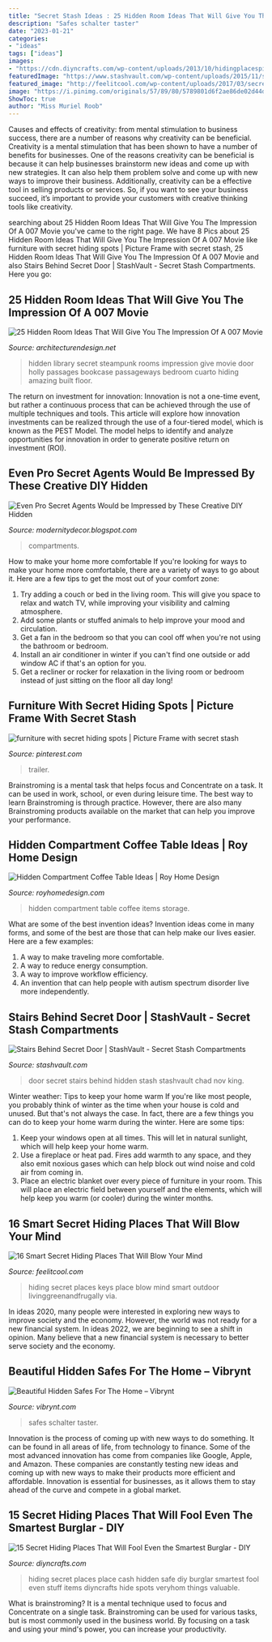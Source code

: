 ```yaml
---
title: "Secret Stash Ideas : 25 Hidden Room Ideas That Will Give You The Impression Of A 007 Movie"
description: "Safes schalter taster"
date: "2023-01-21"
categories:
- "ideas"
tags: ["ideas"]
images:
- "https://cdn.diyncrafts.com/wp-content/uploads/2013/10/hidingplacespinterest.jpg"
featuredImage: "https://www.stashvault.com/wp-content/uploads/2015/11/stairs-hidden-behind-secret-door-panel.jpg"
featured_image: "http://feelitcool.com/wp-content/uploads/2017/03/secret-hiding-places16.jpg"
image: "https://i.pinimg.com/originals/57/89/80/5789801d6f2ae86de02d44d48f980a1f.jpg"
ShowToc: true
author: "Miss Muriel Roob"
---
```



Causes and effects of creativity: from mental stimulation to business success, there are a number of reasons why creativity can be beneficial.
Creativity is a mental stimulation that has been shown to have a number of benefits for businesses. One of the reasons creativity can be beneficial is because it can help businesses brainstorm new ideas and come up with new strategies. It can also help them problem solve and come up with new ways to improve their business. Additionally, creativity can be a effective tool in selling products or services. So, if you want to see your business succeed, it’s important to provide your customers with creative thinking tools like creativity.

	

		
searching about 25 Hidden Room Ideas That Will Give You The Impression Of A 007 Movie you've came to the right page. We have 8 Pics about 25 Hidden Room Ideas That Will Give You The Impression Of A 007 Movie like furniture with secret hiding spots | Picture Frame with secret stash, 25 Hidden Room Ideas That Will Give You The Impression Of A 007 Movie and also Stairs Behind Secret Door | StashVault - Secret Stash Compartments. Here you go:
		
    
## 25 Hidden Room Ideas That Will Give You The Impression Of A 007 Movie

<img loading=lazy src="http://www.awesomeinventions.com/wp-content/uploads/2014/11/hidden-library-next.jpg" onerror="this.onerror=null;this.src='https://tse4.mm.bing.net/th?id=OIP.V8uxuJIog7Lj8t0XDVC9zAHaJ3&amp;pid=15.1';" alt="25 Hidden Room Ideas That Will Give You The Impression Of A 007 Movie">

_Source: architecturendesign.net_

>hidden library secret steampunk rooms impression give movie door holly passages bookcase passageways bedroom cuarto hiding amazing built floor. 

	

The return on investment for innovation:
Innovation is not a one-time event, but rather a continuous process that can be achieved through the use of multiple techniques and tools. This article will explore how innovation investments can be realized through the use of a four-tiered model, which is known as the PEST Model. The model helps to identify and analyze opportunities for innovation in order to generate positive return on investment (ROI).

    
## Even Pro Secret Agents Would Be Impressed By These Creative DIY Hidden

<img loading=lazy src="https://1.bp.blogspot.com/-maoFFlr83S8/XR079MYnm8I/AAAAAAAABWo/RP8UqWZ_N8QO6LJ6-EuTYes0zSd4v00CACEwYBhgL/w1200-h630-p-k-no-nu/1%2BEven%2BPro%2BSecret%2BAgents%2BWould%2Bbe%2BImpressed%2Bby%2BThese%2BCreative%2BDIY%2BHidden%2BCompartments.jpg" onerror="this.onerror=null;this.src='https://tse1.mm.bing.net/th?id=OIP.UyBEEQGbWiaRwsdHyVmt_AHaD4&amp;pid=15.1';" alt="Even Pro Secret Agents Would be Impressed by These Creative DIY Hidden">

_Source: modernitydecor.blogspot.com_

>compartments. 

	

How to make your home more comfortable
If you're looking for ways to make your home more comfortable, there are a variety of ways to go about it. Here are a few tips to get the most out of your comfort zone: 
1. Try adding a couch or bed in the living room. This will give you space to relax and watch TV, while improving your visibility and calming atmosphere. 
2. Add some plants or stuffed animals to help improve your mood and circulation. 
3. Get a fan in the bedroom so that you can cool off when you're not using the bathroom or bedroom. 
4. Install an air conditioner in winter if you can't find one outside or add window AC if that's an option for you. 
5. Get a recliner or rocker for relaxation in the living room or bedroom instead of just sitting on the floor all day long!

    
## Furniture With Secret Hiding Spots | Picture Frame With Secret Stash

<img loading=lazy src="https://i.pinimg.com/originals/57/89/80/5789801d6f2ae86de02d44d48f980a1f.jpg" onerror="this.onerror=null;this.src='https://tse2.mm.bing.net/th?id=OIP.COoAszONLXjOd5yEAwKxQgHaKZ&amp;pid=15.1';" alt="furniture with secret hiding spots | Picture Frame with secret stash">

_Source: pinterest.com_

>trailer. 

	

Brainstroming is a mental task that helps focus and Concentrate on a task. It can be used in work, school, or even during leisure time. The best way to learn Brainstroming is through practice. However, there are also many Brainstroming products available on the market that can help you improve your performance.

    
## Hidden Compartment Coffee Table Ideas | Roy Home Design

<img loading=lazy src="https://www.royhomedesign.com/wp-content/uploads/2017/07/hidden-compartment-coffee-table-11.jpg" onerror="this.onerror=null;this.src='https://tse4.mm.bing.net/th?id=OIP.lsbmN38z2qR8EN27vdmyGAHaE4&amp;pid=15.1';" alt="Hidden Compartment Coffee Table Ideas | Roy Home Design">

_Source: royhomedesign.com_

>hidden compartment table coffee items storage. 

	

What are some of the best invention ideas?
Invention ideas come in many forms, and some of the best are those that can help make our lives easier. Here are a few examples: 
1. A way to make traveling more comfortable. 
2. A way to reduce energy consumption. 
3. A way to improve workflow efficiency. 
4. An invention that can help people with autism spectrum disorder live more independently.

    
## Stairs Behind Secret Door | StashVault - Secret Stash Compartments

<img loading=lazy src="https://www.stashvault.com/wp-content/uploads/2015/11/stairs-hidden-behind-secret-door-panel.jpg" onerror="this.onerror=null;this.src='https://tse4.mm.bing.net/th?id=OIP.oORnLz4sSGVpe6c9qKM0vwHaJ3&amp;pid=15.1';" alt="Stairs Behind Secret Door | StashVault - Secret Stash Compartments">

_Source: stashvault.com_

>door secret stairs behind hidden stash stashvault chad nov king. 

	

Winter weather: Tips to keep your home warm
If you're like most people, you probably think of winter as the time when your house is cold and unused. But that's not always the case. In fact, there are a few things you can do to keep your home warm during the winter. Here are some tips:
1) Keep your windows open at all times. This will let in natural sunlight, which will help keep your home warm.
2) Use a fireplace or heat pad. Fires add warmth to any space, and they also emit noxious gases which can help block out wind noise and cold air from coming in.
3) Place an electric blanket over every piece of furniture in your room. This will place an electric field between yourself and the elements, which will help keep you warm (or cooler) during the winter months.

    
## 16 Smart Secret Hiding Places That Will Blow Your Mind

<img loading=lazy src="http://feelitcool.com/wp-content/uploads/2017/03/secret-hiding-places16.jpg" onerror="this.onerror=null;this.src='https://tse2.mm.bing.net/th?id=OIP.wX35zoFYGBbORhm4Ma0YjQHaHC&amp;pid=15.1';" alt="16 Smart Secret Hiding Places That Will Blow Your Mind">

_Source: feelitcool.com_

>hiding secret places keys place blow mind smart outdoor livinggreenandfrugally via. 

	

In ideas 2020, many people were interested in exploring new ways to improve society and the economy. However, the world was not ready for a new financial system. In ideas 2022, we are beginning to see a shift in opinion. Many believe that a new financial system is necessary to better serve society and the economy.

    
## Beautiful Hidden Safes For The Home – Vibrynt

<img loading=lazy src="http://cdn.shopify.com/s/files/1/0046/6577/0070/articles/4830_50479322_1200x1200.jpg?v=1570052945" onerror="this.onerror=null;this.src='https://tse1.mm.bing.net/th?id=OIP.4WtrTFiWjU7NIh87PgaruAHaNL&amp;pid=15.1';" alt="Beautiful Hidden Safes For The Home – Vibrynt">

_Source: vibrynt.com_

>safes schalter taster. 

	

Innovation is the process of coming up with new ways to do something. It can be found in all areas of life, from technology to finance. Some of the most advanced innovation has come from companies like Google, Apple, and Amazon. These companies are constantly testing new ideas and coming up with new ways to make their products more efficient and affordable. Innovation is essential for businesses, as it allows them to stay ahead of the curve and compete in a global market.

    
## 15 Secret Hiding Places That Will Fool Even The Smartest Burglar - DIY

<img loading=lazy src="https://cdn.diyncrafts.com/wp-content/uploads/2013/10/hidingplacespinterest.jpg" onerror="this.onerror=null;this.src='https://tse1.mm.bing.net/th?id=OIP.Ut9U14FHdg_YPxKAPlVXzwHaKl&amp;pid=15.1';" alt="15 Secret Hiding Places That Will Fool Even the Smartest Burglar - DIY">

_Source: diyncrafts.com_

>hiding secret places place cash hidden safe diy burglar smartest fool even stuff items diyncrafts hide spots veryhom things valuable. 

	

What is brainstroming? It is a mental technique used to focus and Concentrate on a single task. Brainstroming can be used for various tasks, but is most commonly used in the business world. By focusing on a task and using your mind's power, you can increase your productivity.

